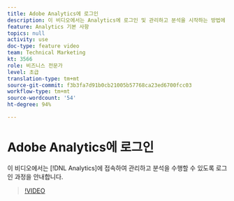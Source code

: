 ```yaml
---
title: Adobe Analytics에 로그인
description: 이 비디오에서는 Analytics에 로그인 및 관리하고 분석을 시작하는 방법에 대해 알아봅니다.
feature: Analytics 기본 사항
topics: null
activity: use
doc-type: feature video
team: Technical Marketing
kt: 3566
role: 비즈니스 전문가
level: 초급
translation-type: tm+mt
source-git-commit: f3b3fa7d91b0cb21005b57768ca23ed6700fcc03
workflow-type: tm+mt
source-wordcount: '54'
ht-degree: 94%

---
```



# Adobe Analytics에 로그인

이 비디오에서는 [!DNL Analytics]에 접속하여 관리하고 분석을 수행할 수 있도록 로그인 과정을 안내합니다.

>[!VIDEO](https://video.tv.adobe.com/v/28771/?quality=12)

